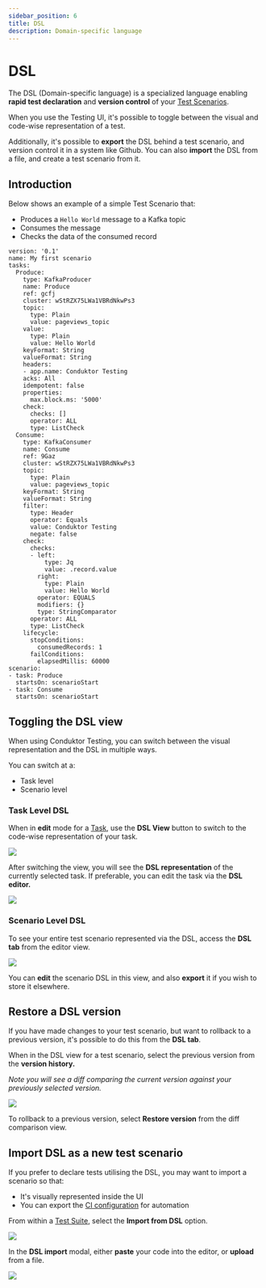 ```yaml
---
sidebar_position: 6
title: DSL
description: Domain-specific language
---
```


# DSL

The DSL (Domain-specific language) is a specialized language enabling **rapid test declaration** and **version control** of your [Test Scenarios](building-tests/test-scenarios).&#x20;

When you use the Testing UI, it's possible to toggle between the visual and code-wise representation of a test.&#x20;

Additionally, it's possible to **export** the DSL behind a test scenario, and version control it in a system like Github. You can also **import** the DSL from a file, and create a test scenario from it.

## Introduction

Below shows an example of a simple Test Scenario that:

- Produces a `Hello World` message to a Kafka topic
- Consumes the message
- Checks the data of the consumed record

```
version: '0.1'
name: My first scenario
tasks:
  Produce:
    type: KafkaProducer
    name: Produce
    ref: gcfj
    cluster: wStRZX75LWa1VBRdNkwPs3
    topic:
      type: Plain
      value: pageviews_topic
    value:
      type: Plain
      value: Hello World
    keyFormat: String
    valueFormat: String
    headers:
    - app.name: Conduktor Testing
    acks: All
    idempotent: false
    properties:
      max.block.ms: '5000'
    check:
      checks: []
      operator: ALL
      type: ListCheck
  Consume:
    type: KafkaConsumer
    name: Consume
    ref: 9Gaz
    cluster: wStRZX75LWa1VBRdNkwPs3
    topic:
      type: Plain
      value: pageviews_topic
    keyFormat: String
    valueFormat: String
    filter:
      type: Header
      operator: Equals
      value: Conduktor Testing
      negate: false
    check:
      checks:
      - left:
          type: Jq
          value: .record.value
        right:
          type: Plain
          value: Hello World
        operator: EQUALS
        modifiers: {}
        type: StringComparator
      operator: ALL
      type: ListCheck
    lifecycle:
      stopConditions:
        consumedRecords: 1
      failConditions:
        elapsedMillis: 60000
scenario:
- task: Produce
  startsOn: scenarioStart
- task: Consume
  startsOn: scenarioStart
```

## Toggling the DSL view

When using Conduktor Testing, you can switch between the visual representation and the DSL in multiple ways.&#x20;

You can switch at a:

- Task level
- Scenario level

### **Task Level DSL**

When in **edit** mode for a [Task](building-tests/tasks/), use the **DSL View** button to switch to the code-wise representation of your task.&#x20;

![](<../assets/image (32).png>)

After switching the view, you will see the **DSL representation** of the currently selected task. If preferable, you can edit the task via the **DSL editor.**

![](<../assets/image (55).png>)

### **Scenario Level DSL**

To see your entire test scenario represented via the DSL, access the **DSL tab** from the editor view.

![](<../assets/image (110).png>)

You can **edit** the scenario DSL in this view, and also **export** it if you wish to store it elsewhere.&#x20;

## Restore a DSL version

If you have made changes to your test scenario, but want to rollback to a previous version, it's possible to do this from the **DSL tab**.

When in the DSL view for a test scenario, select the previous version from the **version history.**

_Note you will see a diff comparing the current version against your previously selected version._

![](<../assets/image (83).png>)

To rollback to a previous version, select **Restore version** from the diff comparison view.&#x20;

## Import DSL as a new test scenario

If you prefer to declare tests utilising the DSL, you may want to import a scenario so that:

- It's visually represented inside the UI
- You can export the [CI configuration](ci-cd-automation) for automation&#x20;

From within a [Test Suite](building-tests/test-suites), select the **Import from DSL** option.

![](<../assets/image (99).png>)

In the **DSL import** modal, either **paste** your code into the editor, or **upload** from a file.

![](<../assets/image (144).png>)
